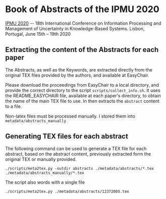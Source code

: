 # Book of Abstracts of the IPMU 2020
[IPMU 2020](https://ipmu2020.inesc-id.pt) -- 18th International Conference on Information Processing and Management of Uncertainty in Knowledge-Based Systems.
Lisbon, Portugal, June 15th – 19th 2020


## Extracting the content of the Abstracts for each paper

The Abstracts, as well as the Keywords, are extracted directly from the original TEX files provided by the authors, and available at EasyChair. 

Please download the proceedings from EasyChair to a local directory, and provide the correct directory to the script `scripts/collect_info.sh`. It uses the README_EASYCHAIR file, available at each paper's directory, to obtain the name of the main TEX file to use. In then extracts the `abstract` content to a file.

Non-latex files must be processed manually. I stored them into `metadata/abstracts_manually`


## Generating TEX files for each abstract

The following command can be used to generate a TEX file for each abstract, based on the abstract content, previously extracted form the original TEX or manually provided.

    ./scripts/meta2tex.py -outdir abstracts ./metadata/abstracts/*.tex ./metadata/abstracts_manually/*.tex

The script also words with a single file

    ./scripts/meta2tex.py ./metadata/abstracts/12372005.tex

